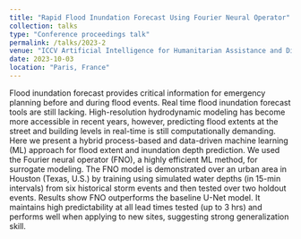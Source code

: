 ```yaml
---
title: "Rapid Flood Inundation Forecast Using Fourier Neural Operator"
collection: talks
type: "Conference proceedings talk"
permalink: /talks/2023-2
venue: "ICCV Artificial Intelligence for Humanitarian Assistance and Disaster Response Workshop"
date: 2023-10-03
location: "Paris, France"
---
```


Flood inundation forecast provides critical information for emergency planning before and during flood events. Real time flood inundation forecast tools are still lacking. High-resolution hydrodynamic modeling has become more accessible in recent years, however, predicting flood extents at the street and building levels in real-time is still computationally demanding. Here we present a hybrid process-based and data-driven machine learning (ML) approach for flood extent and inundation depth prediction. We used the Fourier neural operator (FNO), a highly efficient ML method, for surrogate modeling. The FNO model is demonstrated over an urban area in Houston (Texas, U.S.) by training using simulated water depths (in 15-min intervals) from six historical storm events and then tested over two holdout events. Results show FNO outperforms the baseline U-Net model. It maintains high predictability at all lead times tested (up to 3 hrs) and performs well when applying to new sites, suggesting strong generalization skill.
